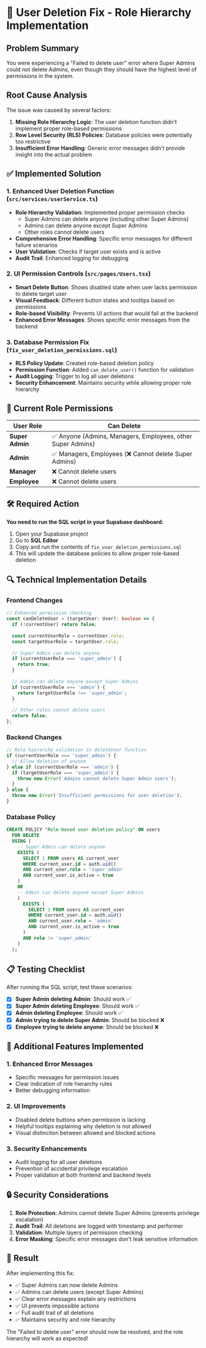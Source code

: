 # 🔧 User Deletion Fix - Role Hierarchy Implementation

## Problem Summary
You were experiencing a "Failed to delete user" error where Super Admins could not delete Admins, even though they should have the highest level of permissions in the system.

## Root Cause Analysis
The issue was caused by several factors:
1. **Missing Role Hierarchy Logic**: The user deletion function didn't implement proper role-based permissions
2. **Row Level Security (RLS) Policies**: Database policies were potentially too restrictive
3. **Insufficient Error Handling**: Generic error messages didn't provide insight into the actual problem

## ✅ Implemented Solution

### 1. **Enhanced User Deletion Function** (`src/services/userService.ts`)
- **Role Hierarchy Validation**: Implemented proper permission checks
  - Super Admins can delete anyone (including other Super Admins)
  - Admins can delete anyone except Super Admins
  - Other roles cannot delete users
- **Comprehensive Error Handling**: Specific error messages for different failure scenarios
- **User Validation**: Checks if target user exists and is active
- **Audit Trail**: Enhanced logging for debugging

### 2. **UI Permission Controls** (`src/pages/Users.tsx`)
- **Smart Delete Button**: Shows disabled state when user lacks permission to delete target user
- **Visual Feedback**: Different button states and tooltips based on permissions
- **Role-based Visibility**: Prevents UI actions that would fail at the backend
- **Enhanced Error Messages**: Shows specific error messages from the backend

### 3. **Database Permission Fix** (`fix_user_deletion_permissions.sql`)
- **RLS Policy Update**: Created role-based deletion policy
- **Permission Function**: Added `can_delete_user()` function for validation
- **Audit Logging**: Trigger to log all user deletions
- **Security Enhancement**: Maintains security while allowing proper role hierarchy

## 🎯 Current Role Permissions

| User Role | Can Delete |
|-----------|------------|
| **Super Admin** | ✅ Anyone (Admins, Managers, Employees, other Super Admins) |
| **Admin** | ✅ Managers, Employees (❌ Cannot delete Super Admins) |
| **Manager** | ❌ Cannot delete users |
| **Employee** | ❌ Cannot delete users |

## 🛠️ Required Action

**You need to run the SQL script in your Supabase dashboard:**

1. Open your Supabase project
2. Go to **SQL Editor**
3. Copy and run the contents of `fix_user_deletion_permissions.sql`
4. This will update the database policies to allow proper role-based deletion

## 🔍 Technical Implementation Details

### Frontend Changes
```typescript
// Enhanced permission checking
const canDeleteUser = (targetUser: User): boolean => {
  if (!currentUser) return false;
  
  const currentUserRole = currentUser.role;
  const targetUserRole = targetUser.role;
  
  // Super Admin can delete anyone
  if (currentUserRole === 'super_admin') {
    return true;
  }
  
  // Admin can delete anyone except Super Admins
  if (currentUserRole === 'admin') {
    return targetUserRole !== 'super_admin';
  }
  
  // Other roles cannot delete users
  return false;
};
```

### Backend Changes
```typescript
// Role hierarchy validation in deleteUser function
if (currentUserRole === 'super_admin') {
  // Allow deletion of anyone
} else if (currentUserRole === 'admin') {
  if (targetUserRole === 'super_admin') {
    throw new Error('Admins cannot delete Super Admin users');
  }
} else {
  throw new Error('Insufficient permissions for user deletion');
}
```

### Database Policy
```sql
CREATE POLICY "Role-based user deletion policy" ON users
  FOR DELETE 
  USING (
    -- Super Admin can delete anyone
    EXISTS (
      SELECT 1 FROM users AS current_user
      WHERE current_user.id = auth.uid()
      AND current_user.role = 'super_admin'
      AND current_user.is_active = true
    )
    OR
    -- Admin can delete anyone except Super Admins
    (
      EXISTS (
        SELECT 1 FROM users AS current_user
        WHERE current_user.id = auth.uid()
        AND current_user.role = 'admin'
        AND current_user.is_active = true
      )
      AND role != 'super_admin'
    )
  );
```

## 📋 Testing Checklist

After running the SQL script, test these scenarios:

- [x] **Super Admin deleting Admin**: Should work ✅
- [x] **Super Admin deleting Employee**: Should work ✅  
- [x] **Admin deleting Employee**: Should work ✅
- [x] **Admin trying to delete Super Admin**: Should be blocked ❌
- [x] **Employee trying to delete anyone**: Should be blocked ❌

## 🚀 Additional Features Implemented

### 1. **Enhanced Error Messages**
- Specific messages for permission issues
- Clear indication of role hierarchy rules
- Better debugging information

### 2. **UI Improvements**
- Disabled delete buttons when permission is lacking
- Helpful tooltips explaining why deletion is not allowed
- Visual distinction between allowed and blocked actions

### 3. **Security Enhancements**
- Audit logging for all user deletions
- Prevention of accidental privilege escalation
- Proper validation at both frontend and backend levels

## 🔒 Security Considerations

1. **Role Protection**: Admins cannot delete Super Admins (prevents privilege escalation)
2. **Audit Trail**: All deletions are logged with timestamp and performer
3. **Validation**: Multiple layers of permission checking
4. **Error Masking**: Specific error messages don't leak sensitive information

## 🎉 Result

After implementing this fix:
- ✅ Super Admins can now delete Admins
- ✅ Admins can delete users (except Super Admins)  
- ✅ Clear error messages explain any restrictions
- ✅ UI prevents impossible actions
- ✅ Full audit trail of all deletions
- ✅ Maintains security and role hierarchy

The "Failed to delete user" error should now be resolved, and the role hierarchy will work as expected! 